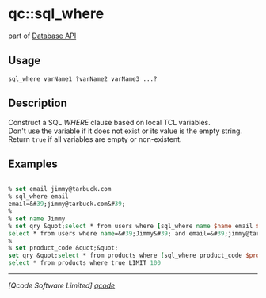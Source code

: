 qc::sql_where
=============

part of [Database API](../qc/wiki/DatabaseApi)

Usage
-----
`sql_where varName1 ?varName2 varName3 ...?`

Description
-----------
Construct a SQL <i>WHERE</i> clause based on local TCL variables.<br>
    Don't use the variable if it does not exist or its value is the empty string.<br>
    Return <code>true</code> if all variables are empty or non-existent.

Examples
--------
```tcl

% set email jimmy@tarbuck.com
% sql_where email
email=&#39;jimmy@tarbuck.com&#39;
% 
% set name Jimmy
% set qry &quot;select * from users where [sql_where name $name email $email]&quot;
select * from users where name=&#39;Jimmy&#39; and email=&#39;jimmy@tarbuck.com&#39;
%
% set product_code &quot;&quot;
set qry &quot;select * from products where [sql_where product_code $product_code category $category] LIMIT 100&quot;
select * from products where true LIMIT 100

```

----------------------------------
*[Qcode Software Limited] [qcode]*

[qcode]: www.qcode.co.uk "Qcode Software"